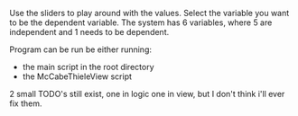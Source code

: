 
Use the sliders to play around with the values. 
Select the variable you want to be the dependent variable. 
The system has 6 variables, where 5 are independent and 1 needs to be dependent.


Program can be run be either running:
- the main script in the root directory
- the McCabeThieleView script


2 small TODO's still exist, one in logic one in view, 
but I don't think i'll ever fix them. 
